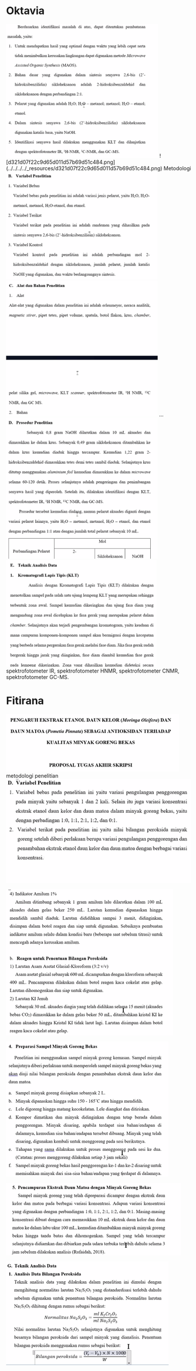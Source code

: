 # Oktavia

<img src="../../../../_resources/5e6ad2db64669dd060b213dd4f4e2851.png" alt="5e6ad2db64669dd060b213dd4f4e2851.png" width="414" height="365">
![d321d07f22c9d65d011d57b69d51c484.png](../../../../_resources/d321d07f22c9d65d011d57b69d51c484.png)
Metodologi

<img src="../../../../_resources/7da140b228986e7d6f42650e938d3b95.png" alt="7da140b228986e7d6f42650e938d3b95.png" width="412" height="294">
<img src="../../../../_resources/1e6f2fcf90a5b1cf979ab593ccdd913f.png" alt="1e6f2fcf90a5b1cf979ab593ccdd913f.png" width="413" height="371">
...
<img src="../../../../_resources/d3f26ed4ec71ac4f4f0ec447ccd6c558.png" alt="d3f26ed4ec71ac4f4f0ec447ccd6c558.png" width="413" height="385">
<img src="../../../../_resources/49927fece4f7897436fb128b86f5c215.png" alt="49927fece4f7897436fb128b86f5c215.png" width="410" height="291">
spektrofotometer IR, spektrofotometer HNMR, spektrofotometer CNMR, spektrofotometer GC-MS.

# Fitirana

![f64b2900eee86f19064852900e48c832.png](../../../../_resources/f64b2900eee86f19064852900e48c832.png)
metodologi penelitian
![ededc9e86d03268d1a5f40aeaf398051.png](../../../../_resources/ededc9e86d03268d1a5f40aeaf398051.png)

![44607217b4e98d3bb9dde3b13d7ee760.png](../../../../_resources/44607217b4e98d3bb9dde3b13d7ee760.png)

![2b300dab71de96d820bedbf991743e18.png](../../../../_resources/2b300dab71de96d820bedbf991743e18.png)

![51c259c9a74608139c5b979080d43b41.png](../../../../_resources/51c259c9a74608139c5b979080d43b41.png)

![0cd06079d3473f2f74ff74499b8c6ba9.png](../../../../_resources/0cd06079d3473f2f74ff74499b8c6ba9.png)